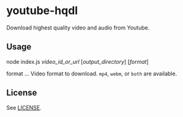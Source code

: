 # youtube-hqdl
Download highest quality video and audio from Youtube.

## Usage
node index.js *video_id_or_url* [*output_directory*] [*format*]

format ... Video format to download.  `mp4`, `webm`, or `both` are available.

## License
See [LICENSE](LICENSE).
